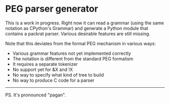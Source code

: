 PEG parser generator
====================

This is a work in progress.  Right now it can read a grammar (using
the same notation as CPython's Grammar) and generate a Python module
that contains a packrat parser.  Various desirable features are still
missing.

Note that this deviates from the formal PEG mechanism in various ways:

- Various grammar features not yet implemented correctly
- The notation is different from the standard PEG formalism
- It requires a separate tokenizer
- No support yet for &X and !X
- No way to specify what kind of tree to build
- No way to produce C code for a parser

___
PS. It's pronounced "pagan".
